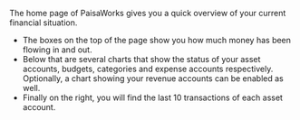 The home page of PaisaWorks gives you a quick overview of your current financial situation.

* The boxes on the top of the page show you how much money has been flowing in and out.
* Below that are several charts that show the status of your asset accounts, budgets, categories and expense accounts respectively. Optionally, a chart showing your revenue accounts can be enabled as well.
* Finally on the right, you will find the last 10 transactions of each asset account.

